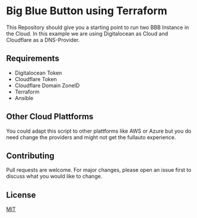 # Big Blue Button using Terraform
This Repository should give you a starting point to run two BBB Instance in the Cloud. In this example we are using Digitalocean as Cloud and Cloudflare as a DNS-Provider.


## Requirements

  - Digitalocean Token
  - Cloudflare Token
  - Cloudflare Domain ZoneID
  - Terraform
  - Ansible


## Other Cloud Plattforms
You could adapt this script to other plattforms like AWS or Azure but you do need change the providers and might not get the fullauto experience.


## Contributing
Pull requests are welcome. For major changes, please open an issue first to discuss what you would like to change.


## License
[MIT](https://choosealicense.com/licenses/mit/)
